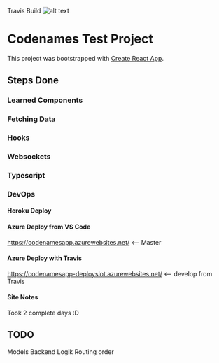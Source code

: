Travis Build
![alt text](https://api.travis-ci.com/nklsstlr/codenames.svg?branch=master "Logo Title Text 1")

# Codenames Test Project

This project was bootstrapped with [Create React App](https://github.com/facebook/create-react-app).

## Steps Done

### Learned Components

### Fetching Data

### Hooks

### Websockets

### Typescript

### DevOps

#### Heroku Deploy

#### Azure Deploy from VS Code

https://codenamesapp.azurewebsites.net/ <-- Master

#### Azure Deploy with Travis

https://codenamesapp-deployslot.azurewebsites.net/ <-- develop from Travis

#### Site Notes

Took 2 complete days :D

## TODO

Models
Backend Logik
Routing order
